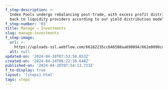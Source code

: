 ```yaml
---
f_step-description: >-
  Index Pools undergo rebalancing post-trade, with excess profit distributed
  back to liquidity providers according to our yield distribution model.
f_step-number: '03'
title: Manage → Investments
slug: manage-investments
f_step-image:
  url: >-
    https://uploads-ssl.webflow.com/66162235ccb46588aa690894/662e0090cd13a2a497d1b162_thumb-profit-v3.svg
  alt: null
updated-on: '2024-04-28T07:53:58.653Z'
created-on: '2024-04-24T06:22:30.648Z'
published-on: '2024-04-28T07:54:13.723Z'
f_to-display: true
layout: '[steps].html'
tags: steps
---
```



